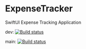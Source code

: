 # ExpenseTracker
SwiftUI Expense Tracking Application

dev: [![Build status](https://build.appcenter.ms/v0.1/apps/c2e61818-2238-46ba-be30-0d11598577d8/branches/dev/badge)](https://appcenter.ms)

main: [![Build status](https://build.appcenter.ms/v0.1/apps/c2e61818-2238-46ba-be30-0d11598577d8/branches/main/badge)](https://appcenter.ms)
